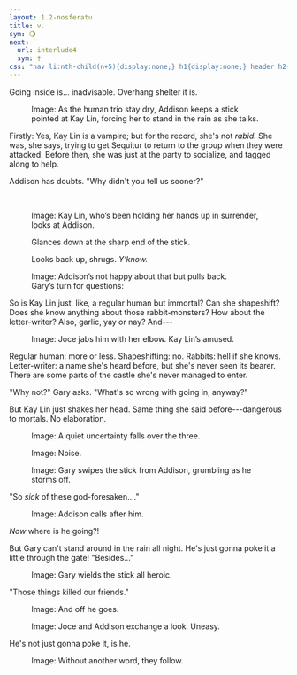 ```yaml
---
layout: 1.2-nosferatu
title: v.
sym: 🌖︎
next:
  url: interlude4
  sym: †
css: "nav li:nth-child(n+5){display:none;} h1{display:none;} header h2{color:#404040;} main,figcaption{text-align:center;} p{max-width:400px;} #three img{display:block; margin:.25em auto;} @media only screen and (min-width:675px){#three img{display:inline; margin:0;}} main>p:first-of-type{margin:5em auto;} main p:first-of-type>.block{margin:2.5em auto;}"
---
```

<span class="block">Going inside is... inadvisable.</span> <span class="block">Overhang shelter it is.</span>

<figure><img src="{%include url.html%}/assets/img/au/5-29.png" alt=""/>
<figcaption><span class="x">Image: </span>As the human trio stay dry, Addison keeps a stick pointed at Kay Lin, forcing her to stand in the rain as she talks.</figcaption></figure>

Firstly: Yes, Kay Lin is a vampire; but for the record, she's not *rabid.* She was, she says, trying to get Sequitur to return to the group when they were attacked. Before then, she was just at the party to socialize, and tagged along to help.

<span class="block">Addison has doubts.</span> <span class="block">"Why didn't you tell us sooner?"</span>

<figure id="three"><img src="{%include url.html%}/assets/img/au/5-30.png" alt=""/> <img src="{%include url.html%}/assets/img/au/5-31.png" alt=""/> <img src="{%include url.html%}/assets/img/au/5-32.png" alt=""/>
<figcaption><p><span class="x">Image: </span>Kay Lin, who’s been holding her hands up in surrender, looks at Addison.</p><p>Glances down at the sharp end of the stick.</p><p>Looks back up, shrugs. <i>Y’know.</i></p></figcaption></figure>

<figure><img src="{%include url.html%}/assets/img/au/5-33.png" alt=""/>
<figcaption><span class="x">Image: </span>Addison’s not happy about that but pulls back.<br/>Gary’s turn for questions:</figcaption></figure>

So is Kay Lin just, like, a regular human but immortal? Can she shapeshift? Does she know anything about those rabbit-monsters? How about the letter-writer? Also, garlic, yay or nay? And---

<figure><img src="{%include url.html%}/assets/img/au/5-34.png" alt=""/>
<figcaption><span class="x">Image: </span>Joce jabs him with her elbow. Kay Lin’s amused.</figcaption></figure>

Regular human: more or less. Shapeshifting: no. Rabbits: hell if she knows. Letter-writer: a name she's heard before, but she's never seen its bearer. There are some parts of the castle she's never managed to enter.

"Why not?" Gary asks. "What's so wrong with going in, anyway?"

But Kay Lin just shakes her head. Same thing she said before---dangerous to mortals. No elaboration.

<figure><img src="{%include url.html%}/assets/img/au/5-35.png" alt=""/>
<figcaption><span class="x">Image: </span>A quiet uncertainty falls over the three.</figcaption></figure>

<figure><img src="{%include url.html%}/assets/img/au/5-36.png" alt=""/>
<figcaption><span class="x">Image: </span>Noise.</figcaption></figure>

<figure><img src="{%include url.html%}/assets/img/au/5-37.png" alt=""/>
<figcaption><span class="x">Image: </span>Gary swipes the stick from Addison, grumbling as he storms off.</figcaption></figure>

"So *sick* of these god-foresaken...."

<figure><img src="{%include url.html%}/assets/img/au/5-38.png" alt=""/>
<figcaption><span class="x">Image: </span>Addison calls after him.</figcaption></figure>

*Now* where is he going?!

But Gary can't stand around in the rain all night. He's just gonna poke it a little through the gate! "Besides..."

<figure><img src="{%include url.html%}/assets/img/au/5-39.png" alt=""/>
<figcaption><span class="x">Image: </span>Gary wields the stick all heroic.</figcaption></figure>

"Those things killed our friends."

<figure><img src="{%include url.html%}/assets/img/au/5-40.png" alt=""/>
<figcaption><span class="x">Image: </span>And off he goes.</figcaption></figure>

<figure><img src="{%include url.html%}/assets/img/au/5-41.png" alt=""/>
<figcaption><span class="x">Image: </span>Joce and Addison exchange a look. Uneasy.</figcaption></figure>

He's not just gonna poke it, is he.

<figure><img src="{%include url.html%}/assets/img/au/5-42.png" alt=""/>
<figcaption><span class="x">Image: </span>Without another word, they follow.</figcaption></figure>